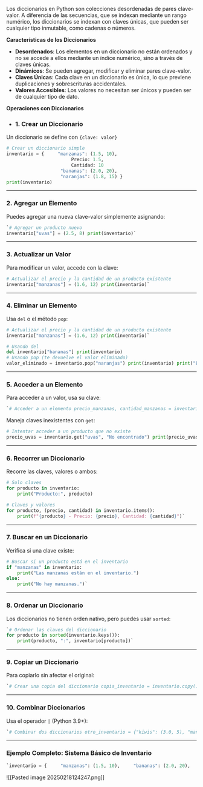 Los diccionarios en Python son colecciones desordenadas de pares clave-valor. A diferencia de las secuencias, que se indexan mediante un rango numérico, los diccionarios se indexan con claves únicas, que pueden ser cualquier tipo inmutable, como cadenas o números.

**Características de los Diccionarios**

- **Desordenados**: Los elementos en un diccionario no están ordenados y no se accede a ellos mediante un índice numérico, sino a través de claves únicas.
- **Dinámicos**: Se pueden agregar, modificar y eliminar pares clave-valor.
- **Claves Únicas**: Cada clave en un diccionario es única, lo que previene duplicaciones y sobrescrituras accidentales.
- **Valores Accesibles**: Los valores no necesitan ser únicos y pueden ser de cualquier tipo de dato.

**Operaciones con Diccionarios**

- ### 1. **Crear un Diccionario**

Un diccionario se define con `{clave: valor}`
```python
# Crear un diccionario simple 
inventario = {     "manzanas": (1.5, 10),  
						Precio: 1.5, 
						Cantidad: 10     
					"bananas": (2.0, 20),     
					"naranjas": (1.8, 15) } 
print(inventario)
```
---

### 2. **Agregar un Elemento**
Puedes agregar una nueva clave-valor simplemente asignando:
```python
`# Agregar un producto nuevo 
inventario["uvas"] = (2.5, 8) print(inventario)`
```
---
### 3. **Actualizar un Valor**
Para modificar un valor, accede con la clave:
```python
# Actualizar el precio y la cantidad de un producto existente
inventario["manzanas"] = (1.6, 12) print(inventario)`
```
---
### 4. **Eliminar un Elemento**
Usa `del` o el método `pop`:
```python
# Actualizar el precio y la cantidad de un producto existente 
inventario["manzanas"] = (1.6, 12) print(inventario)`

# Usando del 
del inventario["bananas"] print(inventario)  
# Usando pop (te devuelve el valor eliminado) 
valor_eliminado = inventario.pop("naranjas") print(inventario) print("Elemento eliminado:", valor_eliminado)`
```
---
### 5. **Acceder a un Elemento**
Para acceder a un valor, usa su clave:
```python
`# Acceder a un elemento precio_manzanas, cantidad_manzanas = inventario["manzanas"] print("Precio de manzanas:", precio_manzanas) print("Cantidad de manzanas:", cantidad_manzanas)`
```
Maneja claves inexistentes con `get`:
```python
# Intentar acceder a un producto que no existe 
precio_uvas = inventario.get("uvas", "No encontrado") print(precio_uvas)`
```
---
### 6. **Recorrer un Diccionario**
Recorre las claves, valores o ambos:
```python
# Solo claves 
for producto in inventario:     
	print("Producto:", producto)  

# Claves y valores 
for producto, (precio, cantidad) in inventario.items():     
	print(f"{producto} - Precio: {precio}, Cantidad: {cantidad}")`
```
---
### 7. **Buscar en un Diccionario**
Verifica si una clave existe:
```python
# Buscar si un producto está en el inventario 
if "manzanas" in inventario:     
	print("Las manzanas están en el inventario.") 
else:     
	print("No hay manzanas.")`
```
---

### 8. **Ordenar un Diccionario**
Los diccionarios no tienen orden nativo, pero puedes usar `sorted`:
```python
`# Ordenar las claves del diccionario 
for producto in sorted(inventario.keys()): 
	print(producto, ":", inventario[producto])`
```
---

### 9. **Copiar un Diccionario**
Para copiarlo sin afectar el original:
```python
`# Crear una copia del diccionario copia_inventario = inventario.copy() copia_inventario["manzanas"] = (1.2, 5)  # Modificar la copia print("Original:", inventario) print("Copia:", copia_inventario)`
```
---

### 10. **Combinar Diccionarios**
Usa el operador `|` (Python 3.9+):
```python
`# Combinar dos diccionarios otro_inventario = {"kiwis": (3.0, 5), "mangos": (2.8, 7)} inventario_actualizado = inventario | otro_inventario print(inventario_actualizado)`
```
---

### Ejemplo Completo: Sistema Básico de Inventario
```python
`inventario = {     "manzanas": (1.5, 10),     "bananas": (2.0, 20),     "naranjas": (1.8, 15) }  # Agregar un nuevo producto inventario["uvas"] = (2.5, 8)  # Actualizar el precio y la cantidad de un producto existente inventario["manzanas"] = (1.6, 12)  # Mostrar todos los productos for producto, (precio, cantidad) in inventario.items():     print(f"{producto} - Precio: {precio}, Cantidad: {cantidad}")  # Eliminar un producto inventario.pop("bananas", None) print("\nInventario actualizado:", inventario)`
```

![[Pasted image 20250218124247.png]]